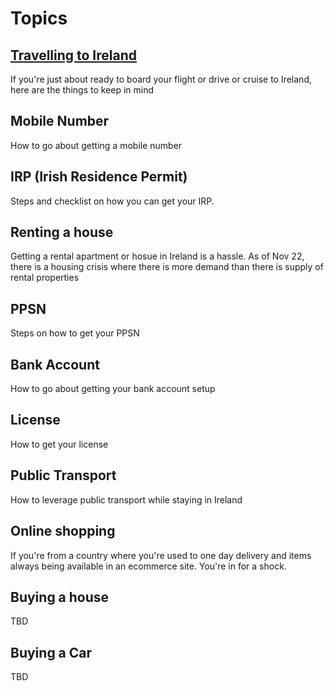 # Topics

## [Travelling to Ireland](https://github.com/arvindrao0000/irelandrelocationguide/blob/147853afd016f706673f786f778d08d5112ae26f/Travelling%20to%20Ireland)
If you're just about ready to board your flight or drive or cruise to Ireland, here are the things to keep in mind

## Mobile Number
How to go about getting a mobile number

## IRP (Irish Residence Permit)
Steps and checklist on how you can get your IRP.

## Renting a house
Getting a rental apartment or hosue in Ireland is a hassle. As of Nov 22, there is a housing crisis where there is more demand than there is supply of rental properties

## PPSN
Steps on how to get your PPSN

## Bank Account
How to go about getting your bank account setup

## License
How to get your license

## Public Transport
How to leverage public transport while staying in Ireland

## Online shopping
If you're from a country where you're used to one day delivery and items always being available in an ecommerce site. You're in for a shock.

## Buying a house
TBD

## Buying a Car
TBD
